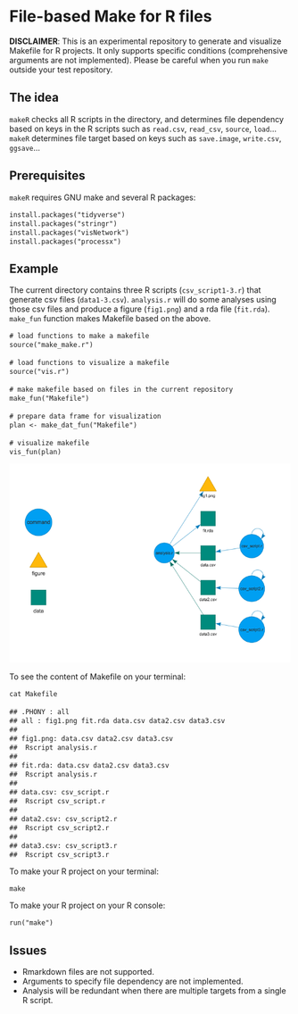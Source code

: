 # File-based Make for R files

**DISCLAIMER**: This is an experimental repository to generate and visualize Makefile for R projects. It only supports specific conditions (comprehensive arguments are not implemented). Please be careful when you run `make` outside your test repository.

## The idea

`makeR` checks all R scripts in the directory, and determines file dependency based on keys in the R scripts such as `read.csv`, `read_csv`, `source`, `load`... `makeR` determines file target based on keys such as `save.image`, `write.csv`, `ggsave`...

## Prerequisites

`makeR` requires GNU make and several R packages:

```{r, eval = F}
install.packages("tidyverse")
install.packages("stringr")
install.packages("visNetwork")
install.packages("processx")
```

## Example

The current directory contains three R scripts (`csv_script1-3.r`) that generate csv files (`data1-3.csv`). `analysis.r` will do some analyses using those csv files and produce a figure (`fig1.png`) and a rda file (`fit.rda`). `make_fun` function makes Makefile based on the above.

```{r}
# load functions to make a makefile
source("make_make.r")

# load functions to visualize a makefile
source("vis.r")

# make makefile based on files in the current repository
make_fun("Makefile")

# prepare data frame for visualization
plan <- make_dat_fun("Makefile")

# visualize makefile
vis_fun(plan)
```

![Visualization of Makefile](network.png)

To see the content of Makefile on your terminal:

```{bash}
cat Makefile

## .PHONY : all
## all : fig1.png fit.rda data.csv data2.csv data3.csv
##
## fig1.png: data.csv data2.csv data3.csv
##  Rscript analysis.r
##
## fit.rda: data.csv data2.csv data3.csv
##  Rscript analysis.r
##
## data.csv: csv_script.r
##  Rscript csv_script.r
##
## data2.csv: csv_script2.r
##  Rscript csv_script2.r
##
## data3.csv: csv_script3.r
##  Rscript csv_script3.r
```

To make your R project on your terminal:

```{bash}
make
```

To make your R project on your R console:
```{r}
run("make")
```

## Issues

- Rmarkdown files are not supported.
- Arguments to specify file dependency are not implemented.
- Analysis will be redundant when there are multiple targets from a single R script.
